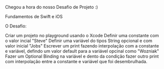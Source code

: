 Chegou a hora do nosso Desafio de Projeto :)

Fundamentos de Swift e iOS

O Desafio:

Criar um projeto no playground usando o Xcode
Definir uma constante com o valor incial "Steve"
Definir uma variável do tipos String opcional e com valor inicial "Jobs"
Escrever um print fazendo interpolação com a constante e variável, defindo um valor default para a variável opcinal como "Wozniak"
Fazer um Optional Binding na variável e dento da condição fazer outro print com interpolação entre a constante e variável que foi desembrulhada.
